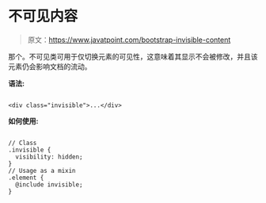 # 不可见内容

> 原文：<https://www.javatpoint.com/bootstrap-invisible-content>

那个。不可见类可用于仅切换元素的可见性，这意味着其显示不会被修改，并且该元素仍会影响文档的流动。

**语法:**

```

<div class="invisible">...</div>

```

**如何使用:**

```

// Class
.invisible {
  visibility: hidden;
}
// Usage as a mixin
.element {
  @include invisible;
}

```